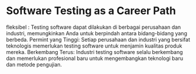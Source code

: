 # Software Testing as a Career Path
fleksibel : Testing software dapat dilakukan di berbagai perusahaan dan industri, memungkinkan Anda untuk berpindah antara bidang-bidang yang berbeda.
Permint yang  Tinggi: Setiap perusahaan dan industri yang bersifat teknologis memerlukan testing software untuk menjamin kualitas produk mereka.
Berkembang Terus: Industri testing software selalu berkembang dan memerlukan profesional baru untuk mengembangkan teknologi baru dan metode pengujian.

